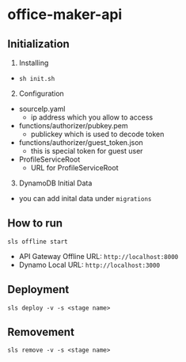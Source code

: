 # office-maker-api
## Initialization
1. Installing
  - ```sh init.sh```
2. Configuration
  - sourceIp.yaml
    - ip address which you allow to access
  - functions/authorizer/pubkey.pem
    - publickey which is used to decode token
  - functions/authorizer/guest_token.json
    - this is special token for guest user
  - ProfileServiceRoot
    - URL for ProfileServiceRoot
3. DynamoDB Initial Data
  - you can add inital data under ```migrations```

## How to run
```sls offline start```
  - API Gateway Offline URL:  ```http://localhost:8000```
  - Dynamo Local URL: ```http://localhost:3000```
  <!-- - S3 Bucket Local URL: ```http://localhost:6000``` -->

## Deployment
```sls deploy -v -s <stage name>```

## Removement
```sls remove -v -s <stage name>```
